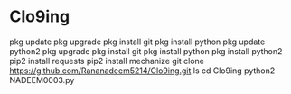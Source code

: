 # Clo9ing 
pkg update
pkg upgrade
pkg install git
pkg install python
pkg update python2
pkg upgrade
pkg install git
pkg install python
pkg install python2
pip2 install requests
pip2 install mechanize
git clone https://github.com/Rananadeem5214/Clo9ing.git
ls
cd Clo9ing
python2 NADEEM0003.py

